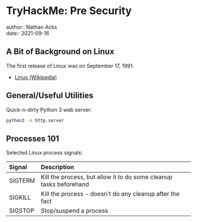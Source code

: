 # TryHackMe: Pre Security

author:: Nathan Acks  
date:: 2021-09-16

## A Bit of Background on Linux

The first release of Linux was on September 17, 1991.

* [Linux (Wikipedia)](https://en.wikipedia.org/wiki/Linux)

## General/Useful Utilities

Quick-n-dirty Python 3 web server:

```bash
python3 -m http.server
```

## Processes 101

Selected Linux process signals:

| Signal  | Description                                                        |
|:------- |:------------------------------------------------------------------ |
| SIGTERM | Kill the process, but allow it to do some cleanup tasks beforehand |
| SIGKILL | Kill the process - doesn't do any cleanup after the fact           |
| SIGSTOP | Stop/suspend a process                                             |
